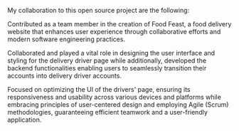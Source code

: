 
My collaboration to this open source project are the following:

Contributed as a team member in the creation of Food Feast, a food delivery website that enhances user experience through collaborative efforts and modern software engineering practices. 

Collaborated and played a vital role in designing the user interface and styling for the delivery driver page while additionally, developed the backend functionalities enabling users to seamlessly transition their accounts into delivery driver accounts.


Focused on optimizing the UI of the drivers' page, ensuring its responsiveness and usability across various devices and platforms while embracing principles of user-centered design and employing Agile (Scrum) methodologies, guaranteeing efficient teamwork and a user-friendly application.

